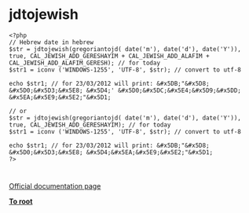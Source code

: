 # jdtojewish





```
<?php
// Hebrew date in hebrew
$str = jdtojewish(gregoriantojd( date('m'), date('d'), date('Y')), true, CAL_JEWISH_ADD_GERESHAYIM + CAL_JEWISH_ADD_ALAFIM + CAL_JEWISH_ADD_ALAFIM_GERESH); // for today
$str1 = iconv ('WINDOWS-1255', 'UTF-8', $str); // convert to utf-8

echo $str1; // for 23/03/2012 will print: &#x5DB;"&#x5D8; &#x5D0;&#x5D3;&#x5E8; &#x5D4;' &#x5D0;&#x5DC;&#x5E4;&#x5D9;&#x5DD; &#x5EA;&#x5E9;&#x5E2;"&#x5D1;

// or
$str = jdtojewish(gregoriantojd( date('m'), date('d'), date('Y')), true, CAL_JEWISH_ADD_GERESHAYIM); // for today
$str1 = iconv ('WINDOWS-1255', 'UTF-8', $str); // convert to utf-8

echo $str1; // for 23/03/2012 will print: &#x5DB;"&#x5D8; &#x5D0;&#x5D3;&#x5E8; &#x5D4;&#x5EA;&#x5E9;&#x5E2;"&#x5D1;
?>
```
  

#

[Official documentation page](https://www.php.net/manual/en/function.jdtojewish.php)

**[To root](/README.md)**